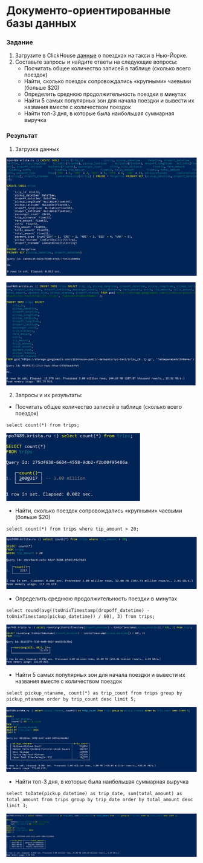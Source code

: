 # Документо-ориентированные базы данных

### Задание 
1. Загрузите в ClickHouse [данные](https://clickhouse.com/docs/getting-started/example-datasets/nyc-taxi) о поездках на такси в Нью-Йорке.
2. Составьте запросы и найдите ответы на следующие вопросы:
   * Посчитать общее количество записей в таблице (сколько всего поездок)
   * Найти, сколько поездок сопровождались «крупными» чаевыми (больше $20)
   * Определить среднюю продолжительность поездки в минутах
   * Найти 5 самых популярных зон для начала поездки и вывести их названия вместе с количеством поездок
   * Найти топ-3 дня, в которые была наибольшая суммарная выручка

### Результат
1. Загрузка данных

![create_db](./resources/images/create_db.png)

![create_db1](./resources/images/create_db1.png)

2. Запросы и их результаты:

* Посчитать общее количество записей в таблице (сколько всего поездок)
```
select count(*) from trips;

```
![1.png](resources/images/1.png)

* Найти, сколько поездок сопровождались «крупными» чаевыми (больше $20)
```
select count(*) from trips where tip_amount > 20;
```
![2.png](resources/images/2.png)

* Определить среднюю продолжительность поездки в минутах
```
select round(avg((toUnixTimestamp(dropoff_datetime) - toUnixTimestamp(pickup_datetime)) / 60), 3) from trips;
```
![3.png](resources/images/3.png)

* Найти 5 самых популярных зон для начала поездки и вывести их названия вместе с количеством поездок
```
select pickup_ntaname, count(*) as trip_count from trips group by pickup_ntaname order by trip_count desc limit 5;
```
![4.png](resources/images/4.png)

* Найти топ-3 дня, в которые была наибольшая суммарная выручка
```
select toDate(pickup_datetime) as trip_date, sum(total_amount) as total_amount from trips group by trip_date order by total_amount desc limit 3;
```
![5.png](resources/images/5.png)